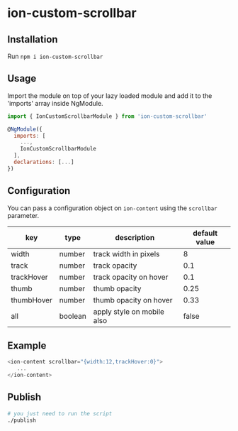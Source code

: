 # ion-custom-scrollbar

## Installation

Run `npm i ion-custom-scrollbar`

## Usage

Import the module on top of your lazy loaded module and add it to the 'imports' array inside NgModule.
```js
import { IonCustomScrollbarModule } from 'ion-custom-scrollbar'

@NgModule({
  imports: [
    ...,
    IonCustomScrollbarModule
  ],
  declarations: [...]
})
```

## Configuration

You can pass a configuration object on `ion-content` using the `scrollbar` parameter.

| key        | type    | description                | default value |
|------------|---------|----------------------------|---------------|
| width      | number  | track width in pixels      | 8             |
| track      | number  | track opacity              | 0.1           |
| trackHover | number  | track opacity on hover     | 0.1           |
| thumb      | number  | thumb opacity              | 0.25          |
| thumbHover | number  | thumb opacity on hover     | 0.33          |
| all        | boolean | apply style on mobile also | false         | 

## Example
```js
<ion-content scrollbar="{width:12,trackHover:0}">
   ...
</ion-content>
```

## Publish
```sh
# you just need to run the script
./publish
```


